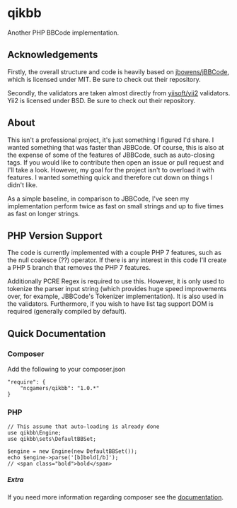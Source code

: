 # qikbb
Another PHP BBCode implementation.

Acknowledgements
----------------
Firstly, the overall structure and code is heavily based on [jbowens/jBBCode](https://github.com/jbowens/jBBCode),
which is licensed under MIT. Be sure to check out their repository.

Secondly, the validators are taken almost directly from [yiisoft/yii2](https://github.com/yiisoft/yii2) validators. Yii2 is
licensed under BSD. Be sure to check out their repository.


About
-----
This isn't a professional project, it's just something I figured I'd share. I wanted something that was faster than
JBBCode. Of course, this is also at the expense of some of the features of JBBCode, such as auto-closing tags.
If you would like to contribute then open an issue or pull request and I'll take a look. However, my goal for the
project isn't to overload it with features. I wanted something quick and therefore cut down on things I didn't like.

As a simple baseline, in comparison to JBBCode, I've seen my implementation perform twice as fast on small strings
and up to five times as fast on longer strings.


PHP Version Support
-----
The code is currently implemented with a couple PHP 7 features, such as the null coalesce (??) operator. If there
is any interest in this code I'll create a PHP 5 branch that removes the PHP 7 features.

Additionally PCRE Regex is required to use this. However, it is only used to tokenize the parser input string (which
provides huge speed improvements over, for example, JBBCode's Tokenizer implementation). It is also used in the validators.
Furthermore, if you wish to have list tag support DOM is required (generally compiled by default).


Quick Documentation
-------------------
### Composer
Add the following to your composer.json
```
"require": {
    "ncgamers/qikbb": "1.0.*"
}
```

### PHP

```
// This assume that auto-loading is already done
use qikbb\Engine;
use qikbb\sets\DefaultBBSet;

$engine = new Engine(new DefaultBBSet());
echo $engine->parse('[b]bold[/b]');
// <span class="bold">bold</span>
```

##### Extra
If you need more information regarding composer see the [documentation](https://getcomposer.org/doc/00-intro.md).
